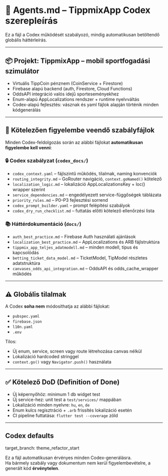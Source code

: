 # 🧠 Agents.md – TippmixApp Codex szerepleírás

Ez a fájl a Codex működését szabályozó, mindig automatikusan betöltendő globális háttérleírás.

---

## 📦 Projekt: TippmixApp – mobil sportfogadási szimulátor

- Virtuális TippCoin pénznem (CoinService + Firestore)
- Firebase alapú backend (auth, Firestore, Cloud Functions)
- OddsAPI integráció valós idejű sporteseményekhez
- Enum-alapú AppLocalizations rendszer + runtime nyelvváltás
- Codex-alapú fejlesztés: vásznak és yaml fájlok alapján történik minden kódgenerálás

---

## 🧾 Kötelezően figyelembe veendő szabályfájlok

Minden Codex-feldolgozás során az alábbi fájlokat **automatikusan figyelembe kell venni**:

### 🔒 Codex szabályzat (`codex_docs/`)

- `codex_context.yaml` – fájlszintű működés, tilalmak, naming konvenciók
- `routing_integrity.md` – GoRouter navigáció, `context.goNamed()` kötelező
- `localization_logic.md` – lokalizáció AppLocalizationsKey + loc() wrapper szerint
- `service_dependencies.md` – engedélyezett service-függőségek táblázata
- `priority_rules.md` – P0–P3 fejlesztési sorrend
- `codex_prompt_builder.yaml` – prompt felépítési szabályok
- `codex_dry_run_checklist.md` – futtatás előtti kötelező ellenőrzési lista

### 📚 Háttérdokumentáció (`docs/`)

- `auth_best_practice.md` – Firebase Auth használati ajánlások
- `localization_best_practice.md` – AppLocalizations és ARB fájlstruktúra
- `tippmix_app_teljes_adatmodell.md` – minden modell, típus és kapcsolódás
- `betting_ticket_data_model.md` – TicketModel, TipModel részletes adatstruktúra
- `canvases_odds_api_integration.md` – OddsAPI és odds_cache_wrapper működés

---

## ⚠️ Globális tilalmak

A Codex **soha nem** módosíthatja az alábbi fájlokat:
- `pubspec.yaml`
- `firebase.json`
- `l10n.yaml`
- `.env`

Tilos:
- Új enum, service, screen vagy route létrehozása canvas nélkül
- Lokalizáció hardcoded stringgel
- `context.go()` vagy `Navigator.push()` használata

---

## ✅ Kötelező DoD (Definition of Done)

- Új képernyőhöz: minimum 1 db widget test
- Új service-hez: unit test a `test/services/` mappában
- Lokalizáció minden nyelvre: `hu`, `en`, `de`
- Enum kulcs regisztráció + `.arb` frissítés lokalizáció esetén
- CI pipeline futtatása: `flutter test --coverage` zöld

---

## Codex defaults
target_branch: theme_refactor_start

Ez a fájl automatikusan érvényes minden Codex-generálásra.  
Ha bármely szabály vagy dokumentum nem kerül figyelembevételre, a generált kód **érvénytelen**.

